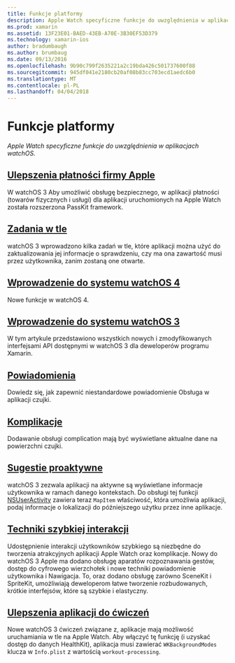 ```yaml
---
title: Funkcje platformy
description: Apple Watch specyficzne funkcje do uwzględnienia w aplikacjach watchOS.
ms.prod: xamarin
ms.assetid: 13F23E01-BAED-43EB-A70E-3B30EF53D379
ms.technology: xamarin-ios
author: bradumbaugh
ms.author: brumbaug
ms.date: 09/13/2016
ms.openlocfilehash: 9b90c799f2635221a2c19bda426c501737600f88
ms.sourcegitcommit: 945df041e2180cb20af08b83cc703ecd1aedc6b0
ms.translationtype: MT
ms.contentlocale: pl-PL
ms.lasthandoff: 04/04/2018
---
```

# <a name="platform-features"></a>Funkcje platformy

_Apple Watch specyficzne funkcje do uwzględnienia w aplikacjach watchOS._

## <a name="apple-pay-enhancementsioswatchosplatformapple-paymd"></a>[Ulepszenia płatności firmy Apple](~/ios/watchos/platform/apple-pay.md)

W watchOS 3 Aby umożliwić obsługę bezpiecznego, w aplikacji płatności (towarów fizycznych i usługi) dla aplikacji uruchomionych na Apple Watch została rozszerzona PassKit framework.

## <a name="background-tasksioswatchosplatformbackground-tasksmd"></a>[Zadania w tle](~/ios/watchos/platform/background-tasks.md)

watchOS 3 wprowadzono kilka zadań w tle, które aplikacji można użyć do zaktualizowania jej informacje o sprawdzeniu, czy ma ona zawartość musi przez użytkownika, zanim zostaną one otwarte.

## <a name="introduction-to-watchos-4introduction-to-watchos4md"></a>[Wprowadzenie do systemu watchOS 4](introduction-to-watchos4.md)

Nowe funkcje w watchOS 4.

## <a name="introduction-to-watchos-3introduction-to-watchos3indexmd"></a>[Wprowadzenie do systemu watchOS 3](introduction-to-watchos3/index.md)

W tym artykule przedstawiono wszystkich nowych i zmodyfikowanych interfejsami API dostępnymi w watchOS 3 dla deweloperów programu Xamarin.

##  <a name="notificationsnotificationsmd"></a>[Powiadomienia](notifications.md)

Dowiedz się, jak zapewnić niestandardowe powiadomienie Obsługa w aplikacji czujki.

##  <a name="complicationscomplicationsmd"></a>[Komplikacje](complications.md)

Dodawanie obsługi complication mają być wyświetlane aktualne dane na powierzchni czujki.


## <a name="proactive-suggestionsioswatchosplatformproactive-suggestionsmd"></a>[Sugestie proaktywne](~/ios/watchos/platform/proactive-suggestions.md)

watchOS 3 zezwala aplikacji na aktywne są wyświetlane informacje użytkownika w ramach danego kontekstach. Do obsługi tej funkcji [NSUserActivity](https://developer.apple.com/reference/foundation/nsuseractivity) zawiera teraz `MapItem` właściwość, która umożliwia aplikacji, podaj informacje o lokalizacji do późniejszego użytku przez inne aplikacje.

## <a name="quick-interaction-techniquesioswatchosplatformquick-interaction-techniquesmd"></a>[Techniki szybkiej interakcji](~/ios/watchos/platform/quick-interaction-techniques.md)

Udostępnienie interakcji użytkowników szybkiego są niezbędne do tworzenia atrakcyjnych aplikacji Apple Watch oraz komplikacje. Nowy do watchOS 3 Apple ma dodano obsługę aparatów rozpoznawania gestów, dostęp do cyfrowego wierzchołek i nowe techniki powiadomienie użytkownika i Nawigacja. To, oraz dodano obsługę zarówno SceneKit i SpriteKit, umożliwiają deweloperom łatwe tworzenie rozbudowanych, krótkie interfejsów, które są szybkie i elastyczny.

## <a name="workout-app-enhancementsioswatchosplatformworkout-appsmd"></a>[Ulepszenia aplikacji do ćwiczeń](~/ios/watchos/platform/workout-apps.md)

Nowe watchOS 3 ćwiczeń związane z, aplikacje mają możliwość uruchamiania w tle na Apple Watch. Aby włączyć tę funkcję (i uzyskać dostęp do danych HealthKit), aplikacja musi zawierać `WKBackgroundModes` klucza w `Info.plist` z wartością `workout-processing`.
